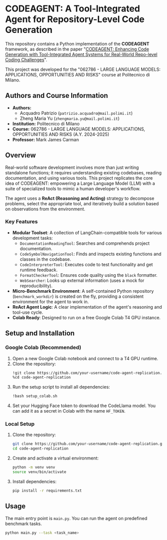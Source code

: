 # CODEAGENT: A Tool-Integrated Agent for Repository-Level Code Generation

This repository contains a Python implementation of the **CODEAGENT** framework, as described in the paper "[CODEAGENT: Enhancing Code Generation with Tool-Integrated Agent Systems for Real-World Repo-level Coding Challenges](https://arxiv.org/abs/2401.07339)".

This project was developed for the "062786 - LARGE LANGUAGE MODELS: APPLICATIONS, OPPORTUNITIES AND RISKS" course at Politecnico di Milano.

## Authors and Course Information

*   **Authors:**
    *   Acquadro Patrizio (`patrizio.acquadro@mail.polimi.it`)
    *   Zheng Maria Yu (`zhengmaria.yu@mail.polimi.it`)
*   **Institution:** Politecnico di Milano
*   **Course:** 062786 - LARGE LANGUAGE MODELS: APPLICATIONS, OPPORTUNITIES AND RISKS (A.Y. 2024-2025)
*   **Professor:** Mark James Carman

## Overview

Real-world software development involves more than just writing standalone functions; it requires understanding existing codebases, reading documentation, and using various tools. This project replicates the core idea of CODEAGENT: empowering a Large Language Model (LLM) with a suite of specialized tools to mimic a human developer's workflow.

The agent uses a **ReAct (Reasoning and Acting)** strategy to decompose problems, select the appropriate tool, and iteratively build a solution based on observations from the environment.

### Key Features

*   **Modular Toolset**: A collection of LangChain-compatible tools for various development tasks:
    *   `DocumentationReadingTool`: Searches and comprehends project documentation.
    *   `CodeSymbolNavigationTool`: Finds and inspects existing functions and classes in the codebase.
    *   `CodeInterpreterTool`: Executes code to test functionality and get runtime feedback.
    *   `FormatCheckerTool`: Ensures code quality using the `black` formatter.
    *   `WebSearcher`: Looks up external information (uses a mock for reproducibility).
*   **Micro-Benchmark Environment**: A self-contained Python repository (`benchmark_workdir`) is created on the fly, providing a consistent environment for the agent to work in.
*   **ReAct Agent Logic**: A clear implementation of the agent's reasoning and tool-use cycle.
*   **Colab Ready**: Designed to run on a free Google Colab T4 GPU instance.

## Setup and Installation

### Google Colab (Recommended)

1.  Open a new Google Colab notebook and connect to a T4 GPU runtime.
2.  Clone the repository:
    ```bash
    !git clone https://github.com/your-username/code-agent-replication.git
    %cd code-agent-replication
    ```
3.  Run the setup script to install all dependencies:
    ```bash
    !bash setup_colab.sh
    ```
4.  Set your Hugging Face token to download the CodeLlama model. You can add it as a secret in Colab with the name `HF_TOKEN`.

### Local Setup

1.  Clone the repository:
    ```bash
    git clone https://github.com/your-username/code-agent-replication.git
    cd code-agent-replication
    ```
2.  Create and activate a virtual environment:
    ```bash
    python -m venv venv
    source venv/bin/activate
    ```
3.  Install dependencies:
    ```bash
    pip install -r requirements.txt
    ```

## Usage

The main entry point is `main.py`. You can run the agent on predefined benchmark tasks.

```bash
python main.py --task <task_name>
